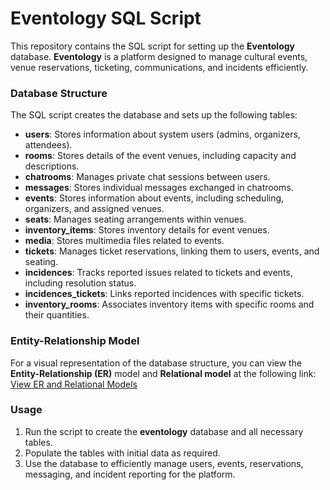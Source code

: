 # Eventology SQL Script

This repository contains the SQL script for setting up the **Eventology** database. **Eventology** is a platform designed to manage cultural events, venue reservations, ticketing, communications, and incidents efficiently.

### Database Structure

The SQL script creates the database and sets up the following tables:

- **users**: Stores information about system users (admins, organizers, attendees).
- **rooms**: Stores details of the event venues, including capacity and descriptions.
- **chatrooms**: Manages private chat sessions between users.
- **messages**: Stores individual messages exchanged in chatrooms.
- **events**: Stores information about events, including scheduling, organizers, and assigned venues.
- **seats**: Manages seating arrangements within venues.
- **inventory_items**: Stores inventory details for event venues.
- **media**: Stores multimedia files related to events.
- **tickets**: Manages ticket reservations, linking them to users, events, and seating.
- **incidences**: Tracks reported issues related to tickets and events, including resolution status.
- **incidences_tickets**: Links reported incidences with specific tickets.
- **inventory_rooms**: Associates inventory items with specific rooms and their quantities.

### Entity-Relationship Model

For a visual representation of the database structure, you can view the **Entity-Relationship (ER)** model and **Relational model** at the following link:  
[View ER and Relational Models](https://docs.google.com/document/d/17YsqK0R4VNMJzbZlO_tBeqZVTF1UxyMFWHSOEDKiqRA/edit?usp=sharing)

### Usage

1. Run the script to create the **eventology** database and all necessary tables.
2. Populate the tables with initial data as required.
3. Use the database to efficiently manage users, events, reservations, messaging, and incident reporting for the platform.